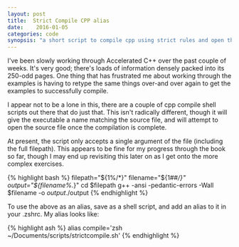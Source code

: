 ```yaml
---
layout: post
title:  Strict Compile CPP alias
date:    2016-01-05
categories: code
synopsis: "a short script to compile cpp using strict rules and open the resulting executable"
---
```


I've been slowly working through Accelerated C++ over the past couple of weeks.  It's very good; there's loads of information densely packed into its 250-odd pages.  One thing that has frustrated me about working through the examples is having to retype the same things over-and over again to get the examples to successfully compile.

I appear not to be a lone in this, there are a couple of cpp compile shell scripts out there that do just that. This isn't radically different, though it will give the executable a name matching the source file, and will attempt to open the source file once the compilation is complete.

At present, the script only accepts a single argument of the file (including the full filepath).  This appears to be fine for my progress through the book so far, though I may end up revisiting this later on as I get onto the more complex exercises.

{% highlight bash %}
filepath="${1%/*}"
filename="${1##*/}"
output="${filename%.*}"
cd $filepath
g++ -ansi -pedantic-errors -Wall $filename -o $output
./$output
{% endhighlight %}

To use the above as an alias, save as a shell script, and add an alias to it in your .zshrc.  My alias looks like:

{% highlight ash %}
alias compile='zsh ~/Documents/scripts/strictcompile.sh'
{% endhighlight %}
